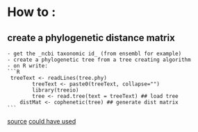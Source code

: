 # How to :
## create a phylogenetic distance matrix
	- get the _ncbi taxonomic id_ (from ensembl for example)
	- create a phylogenetic tree from a tree creating algorithm
	- on R write:
	```R
	 treeText <- readLines(tree.phy)
	        treeText <- paste0(treeText, collapse="")
	        library(treeio)
	        tree <- read.tree(text = treeText) ## load tree 
	    distMat <- cophenetic(tree) ## generate dist matrix
	```
[source](https://www.biostars.org/p/312148/)
[could have used](http://etetoolkit.org/documentation/ete-compare/)